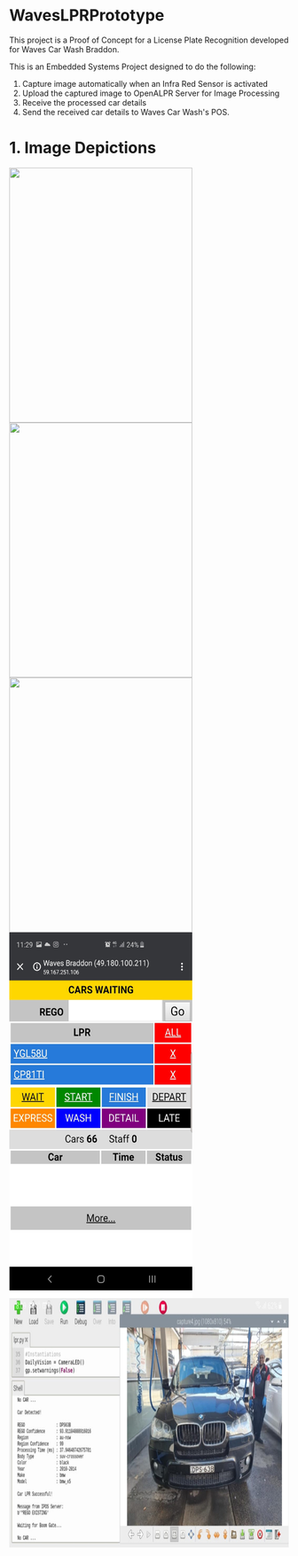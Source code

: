 # WavesLPRPrototype 

This project is a Proof of Concept for a License Plate Recognition developed for Waves Car Wash Braddon. 

This is an Embedded Systems Project designed to do the following:

1) Capture image automatically when an Infra Red Sensor is activated
2) Upload the captured image to OpenALPR Server for Image Processing
3) Receive the processed car details
4) Send the received car details to Waves Car Wash's POS. 

# 1. Image Depictions

<img align="center" width="330" height="460" src="/images/prototypeFV.jpg">  

<img align="center" width="330" height="460" src="/images/prototypeBV.jpg">  

<img align="center" width="330" height="460" src="/images/prototypeLEDs.jpg">  

<img align="center" width="330" height="660" src="/images/outputPOS.jpg">  

<img align="center" width="1000" height="450" src="/images/outputPI.jpg">  

